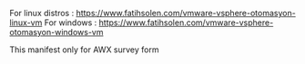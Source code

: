 For linux distros : https://www.fatihsolen.com/vmware-vsphere-otomasyon-linux-vm
For windows : https://www.fatihsolen.com/vmware-vsphere-otomasyon-windows-vm

This manifest only for AWX survey form

